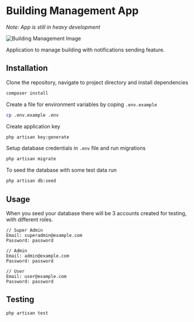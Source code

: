 # Building Management App
<p><i>Note: App is still in heavy development</i></p>

<img src="https://user-images.githubusercontent.com/23532087/155483837-3d056ca9-6458-42f9-b859-2f1b37b525b7.png" alt="Building Management Image">

<p>Application to manage building with notifications sending feature.</p>

## Installation
Clone the repository, navigate to project directory and install dependencies
```bash
composer install
```
  
Create a file for environment variables by coping `.env.example`
```bash
cp .env.example .env
```

Create application key
```bash
php artisan key:generate
```

Setup database credentials in `.env` file and run migrations
```bash
php artisan migrate
```

To seed the database with some test data run
```bash
php artisan db:seed
```

## Usage
When you seed your database there will be 3 accounts created for testing, with different roles.
  
```
// Super Admin
Email: superadmin@example.com
Password: password
```

```
// Admin
Email: admin@example.com
Password: password
```

```
// User
Email: user@example.com
Password: password
```

## Testing
```bash
php artisan test
```